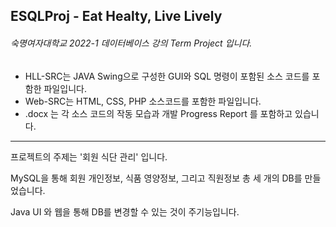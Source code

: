 ## ESQLProj - Eat Healty, Live Lively
###### 숙명여자대학교 2022-1 데이터베이스 강의 Term Project 입니다.

- HLL-SRC는 JAVA Swing으로 구성한 GUI와 SQL 명령이 포함된 소스 코드를 포함한 파일입니다.
- Web-SRC는 HTML, CSS, PHP 소스코드를 포함한 파일입니다.
- .docx 는 각 소스 코드의 작동 모습과 개발 Progress Report 를 포함하고 있습니다.
---
프로젝트의 주제는 '회원 식단 관리' 입니다.

MySQL을 통해 회원 개인정보, 식품 영양정보, 그리고 직원정보 총 세 개의 DB를 만들었습니다.

Java UI 와 웹을 통해 DB를 변경할 수 있는 것이 주기능입니다.
